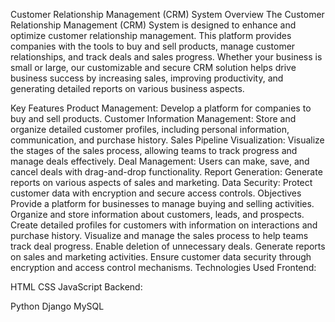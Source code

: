 Customer Relationship Management (CRM) System
Overview
The Customer Relationship Management (CRM) System is designed to enhance and optimize customer relationship management. This platform provides companies with the tools to buy and sell products, manage customer relationships, and track deals and sales progress. Whether your business is small or large, our customizable and secure CRM solution helps drive business success by increasing sales, improving productivity, and generating detailed reports on various business aspects.

Key Features
Product Management: Develop a platform for companies to buy and sell products.
Customer Information Management: Store and organize detailed customer profiles, including personal information, communication, and purchase history.
Sales Pipeline Visualization: Visualize the stages of the sales process, allowing teams to track progress and manage deals effectively.
Deal Management: Users can make, save, and cancel deals with drag-and-drop functionality.
Report Generation: Generate reports on various aspects of sales and marketing.
Data Security: Protect customer data with encryption and secure access controls.
Objectives
Provide a platform for businesses to manage buying and selling activities.
Organize and store information about customers, leads, and prospects.
Create detailed profiles for customers with information on interactions and purchase history.
Visualize and manage the sales process to help teams track deal progress.
Enable deletion of unnecessary deals.
Generate reports on sales and marketing activities.
Ensure customer data security through encryption and access control mechanisms.
Technologies Used
Frontend:

HTML
CSS
JavaScript
Backend:

Python
Django
MySQL
